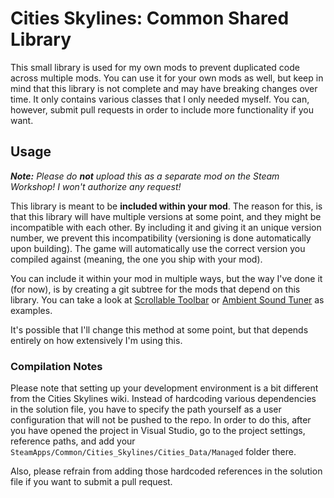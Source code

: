 # Cities Skylines: Common Shared Library
This small library is used for my own mods to prevent duplicated code across
multiple mods. You can use it for your own mods as well, but keep in mind that
this library is not complete and may have breaking changes over time. It only
contains various classes that I only needed myself. You can, however, submit
pull requests in order to include more functionality if you want.

## Usage
***Note:*** *Please do* ***not*** *upload this as a separate mod on the Steam
Workshop! I won't authorize any request!*

This library is meant to be **included within your mod**. The reason for this,
is that this library will have multiple versions at some point, and they might
be incompatible with each other. By including it and giving it an unique version
number, we prevent this incompatibility (versioning is done automatically upon
building). The game will automatically use the correct version you compiled
against (meaning, the one you ship with your mod).

You can include it within your mod in multiple ways, but the way I've done it
(for now), is by creating a git subtree for the mods that depend on this
library. You can take a look at
[Scrollable Toolbar](https://github.com/Archomeda/csl-scrollable-toolbar) or
[Ambient Sound Tuner](https://github.com/Archomeda/csl-ambient-sounds-tuner) as
examples.

It's possible that I'll change this method at some point, but that depends
entirely on how extensively I'm using this.

### Compilation Notes
Please note that setting up your development environment is a bit different from
the Cities Skylines wiki. Instead of hardcoding various dependencies in the
solution file, you have to specify the path yourself as a user configuration
that will not be pushed to the repo. In order to do this, after you have opened
the project in Visual Studio, go to the project settings, reference paths, and
add your `SteamApps/Common/Cities_Skylines/Cities_Data/Managed` folder there.

Also, please refrain from adding those hardcoded references in the solution
file if you want to submit a pull request.
